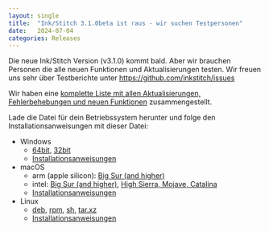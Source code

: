 ```yaml
---
layout: single
title:  "Ink/Stitch 3.1.0beta ist raus - wir suchen Testpersonen"
date:   2024-07-04
categories: Releases
---
```

Die neue Ink/Stitch Version (v3.1.0) kommt bald. Aber wir brauchen Personen die alle neuen Funktionen und Aktualisierungen testen.
Wir freuen uns sehr über Testberichte unter <https://github.com/inkstitch/issues>

Wir haben eine [komplette Liste mit allen Aktualisierungen, Fehlerbehebungen und neuen Funktionen](/de/upcoming) zusammengestellt.

Lade die Datei für dein Betriebssystem herunter und folge den Installationsanweisungen mit dieser Datei:

* Windows
  * [64bit](https://github.com/inkstitch/inkstitch/releases/download/dev-build-v3.1.0beta/inkstitch-v3.1.0beta-windows-64bit.exe), [32bit](https://github.com/inkstitch/inkstitch/releases/download/dev-build-v3.1.0beta/inkstitch-v3.1.0beta-windows-32bit.exe)
  * [Installationsanweisungen](/de/docs/install-windows/)
* macOS
  * arm (apple silicon): [Big Sur (and higher)](https://github.com/inkstitch/inkstitch/releases/download/dev-build-v3.1.0beta/inkstitch-v3.1.0beta-osx-arm64.pkg)
  * intel: [Big Sur (and higher)](https://github.com/inkstitch/inkstitch/releases/download/dev-build-v3.1.0beta/inkstitch-v3.1.0beta-osx-x86_64.pkg), [High Sierra, Mojave, Catalina](https://github.com/inkstitch/inkstitch/releases/download/dev-build-v3.1.0beta/inkstitch-3.1.0beta-macOS-high-sierra-catalina-osx-x86_64.pkg)
  * [Installationsanweisungen](/de/docs/install-macos/)
* Linux
  * [deb](https://github.com/inkstitch/inkstitch/releases/download/dev-build-v3.1.0beta/inkstitch_0.0.1.v3.1.0beta_amd64.deb), [rpm](https://github.com/inkstitch/inkstitch/releases/download/dev-build-v3.1.0beta/inkstitch-0.0.1_v3.1.0beta-1.x86_64.rpm), [sh](https://github.com/inkstitch/inkstitch/releases/download/dev-build-v3.1.0beta/inkstitch-0.0.1-v3.1.0beta-linux.sh), [tar.xz](https://github.com/inkstitch/inkstitch/releases/download/dev-build-v3.1.0beta/inkstitch-0.0.1-v3.1.0beta-linux.tar.xz)
  * [Installationsanweisungen](/de/docs/install-linux/)
